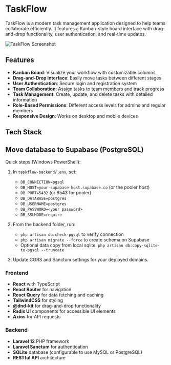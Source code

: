 # TaskFlow

TaskFlow is a modern task management application designed to help teams collaborate efficiently. It features a Kanban-style board interface with drag-and-drop functionality, user authentication, and real-time updates.

![TaskFlow Screenshot](https://via.placeholder.com/800x450?text=TaskFlow+Screenshot)

## Features

- **Kanban Board**: Visualize your workflow with customizable columns
- **Drag-and-Drop Interface**: Easily move tasks between different stages
- **User Authentication**: Secure login and registration system
- **Team Collaboration**: Assign tasks to team members and track progress
- **Task Management**: Create, update, and delete tasks with detailed information
- **Role-Based Permissions**: Different access levels for admins and regular members
- **Responsive Design**: Works on desktop and mobile devices

## Tech Stack

## Move database to Supabase (PostgreSQL)

Quick steps (Windows PowerShell):

1. In `taskflow-backend/.env`, set:
	- `DB_CONNECTION=pgsql`
	- `DB_HOST=your-supabase-host.supabase.co` (or the pooler host)
	- `DB_PORT=5432` (or 6543 for pooler)
	- `DB_DATABASE=postgres`
	- `DB_USERNAME=postgres`
	- `DB_PASSWORD=<your password>`
	- `DB_SSLMODE=require`

2. From the backend folder, run:
	- `php artisan db:check-pgsql` to verify connection
	- `php artisan migrate --force` to create schema on Supabase
	- Optional data copy from local sqlite: `php artisan db:copy-sqlite-to-pgsql --truncate`

3. Update CORS and Sanctum settings for your deployed domains.

### Frontend
- **React** with TypeScript
- **React Router** for navigation
- **React Query** for data fetching and caching
- **TailwindCSS** for styling
- **@dnd-kit** for drag-and-drop functionality
- **Radix UI** components for accessible UI elements
- **Axios** for API requests

### Backend
- **Laravel 12** PHP framework
- **Laravel Sanctum** for authentication
- **SQLite** database (configurable to use MySQL or PostgreSQL)
- **RESTful API** architecture
